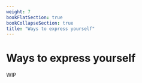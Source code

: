 ```yaml
---
weight: 7
bookFlatSection: true
bookCollapseSection: true
title: "Ways to express yourself"
---
```

# Ways to express yourself

WIP